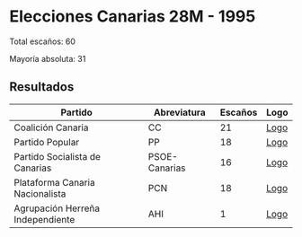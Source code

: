 # Elecciones Canarias 28M - 1995

Total escaños: 60

Mayoría absoluta: 31

## Resultados

| Partido | Abreviatura | Escaños | Logo |
| - | - | - | - |
| Coalición Canaria | CC | 21 | [Logo](https://github.com/playzzz/Pactos/blob/master/Logos/CC.jpg?raw=true)
| Partido Popular | PP | 18 | [Logo](https://github.com/playzzz/Pactos/blob/master/Logos/PP.jpg?raw=true)
| Partido Socialista de Canarias | PSOE-Canarias | 16 | [Logo](https://github.com/playzzz/Pactos/blob/master/Logos/PSOE.jpg?raw=true)
| Plataforma Canaria Nacionalista | PCN | 18 | [Logo](https://github.com/playzzz/Pactos/blob/master/Logos/PCN.jpg?raw=true)
| Agrupación Herreña Independiente | AHI | 1 | [Logo](https://github.com/playzzz/Pactos/blob/master/Logos/AHI.jpg?raw=true)
